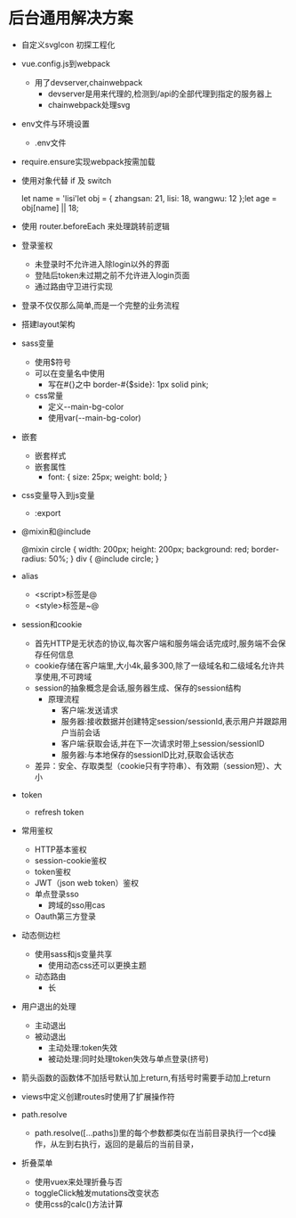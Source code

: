 # 后台通用解决方案
- 自定义svgIcon 初探工程化
- vue.config.js到webpack
    - 用了devserver,chainwebpack
        - devserver是用来代理的,检测到/api的全部代理到指定的服务器上
        - chainwebpack处理svg
- env文件与环境设置
    - .env文件
- require.ensure实现webpack按需加载
- 使用对象代替 if 及 switch

    let name = 'lisi'let obj = {
        zhangsan: 21,
        lisi: 18,
        wangwu: 12
    };let age = obj[name] || 18;

- 使用 router.beforeEach 来处理跳转前逻辑
- 登录鉴权
    - 未登录时不允许进入除login以外的界面
    - 登陆后token未过期之前不允许进入login页面
    - 通过路由守卫进行实现
- 登录不仅仅那么简单,而是一个完整的业务流程
- 搭建layout架构
- sass变量
    - 使用$符号
    - 可以在变量名中使用
        - 写在#{}之中   border-#{$side}: 1px solid pink;
    - css常量
        - 定义--main-bg-color
        - 使用var(--main-bg-color)
- 嵌套
    - 嵌套样式
    - 嵌套属性
        -   font: {    size: 25px;    weight: bold;  }
- css变量导入到js变量
    - :export
- @mixin和@include

    @mixin circle {
        width: 200px;
        height: 200px;
        background: red;
        border-radius: 50%;
    }
    div {
       @include circle;
    }

- alias
    - \<script\>标签是@
    - \<style\>标签是~@
- session和cookie
    - 首先HTTP是无状态的协议,每次客户端和服务端会话完成时,服务端不会保存任何信息
    - cookie存储在客户端里,大小4k,最多300,除了一级域名和二级域名允许共享使用,不可跨域
    - session的抽象概念是会话,服务器生成、保存的session结构
        - 原理流程
            - 客户端:发送请求
            - 服务器:接收数据并创建特定session/sessionId,表示用户并跟踪用户当前会话
            - 客户端:获取会话,并在下一次请求时带上session/sessionID
            - 服务器:与本地保存的sessionID比对,获取会话状态
    - 差异：安全、存取类型（cookie只有字符串）、有效期（session短）、大小
- token
    - refresh token
- 常用鉴权
    - HTTP基本鉴权
    - session-cookie鉴权
    - token鉴权
    - JWT（json web token）鉴权
    - 单点登录sso
        - 跨域的sso用cas
    - Oauth第三方登录
- 动态侧边栏
    - 使用sass和js变量共享
        - 使用动态css还可以更换主题
    - 动态路由
      - 长
- 用户退出的处理
	- 主动退出
	- 被动退出
		- 主动处理:token失效
		- 被动处理:同时处理token失效与单点登录(挤号)
- 箭头函数的函数体不加括号默认加上return,有括号时需要手动加上return
- views中定义创建routes时使用了扩展操作符
- path.resolve
  - path.resolve([…paths])里的每个参数都类似在当前目录执行一个cd操作，从左到右执行，返回的是最后的当前目录，
- 折叠菜单
  - 使用vuex来处理折叠与否
  - toggleClick触发mutations改变状态
  - 使用css的calc()方法计算